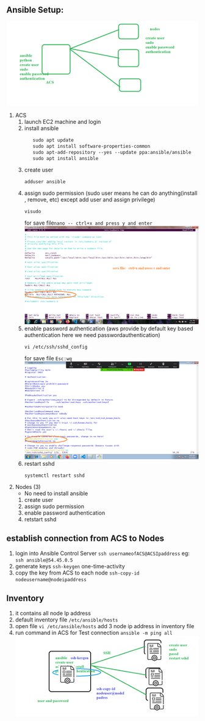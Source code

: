 ## Ansible Setup:
![setup](images/setup.png)
   1. ACS
      1. launch EC2 machine and login
      2. install ansible 
         ```
            sudo apt update
            sudo apt install software-properties-common
            sudo apt-add-repository --yes --update ppa:ansible/ansible
            sudo apt install ansible
         ```
      3. create user
         ```
         adduser ansible
         ```
      4. assign sudo permission (sudo user means he can do anything(install , remove, etc) except add user and assign privilege) 
         ```
         visudo
         ```
         for save file```nano -- ctrl+x and press y and enter ```
         ![sudo permission](images/sudo%20permissions.png)
      5. enable password authentication (aws provide by default key based authentication here we need passwordauthentication)
         ```
         vi /etc/ssh/sshd_config
         ```
         for save file ```Esc:wq```
         ![enable passauthentication](images/enable%20passwordauthentication.png)
      6. restart sshd 
         ```
         systemctl restart sshd
         ```
   2. Nodes (3) 
      * No need to install ansible
      1. create user
      2. assign sudo permission
      3. enable password authentication
      4. retstart sshd 
## establish connection from ACS to Nodes
   1. login into Ansible Control Server ```ssh usernameofACS@ACSIpaddress```
     eg: ```ssh ansible@54.45.0.5``` 
   2. generate keys ```ssh-keygen``` one-time-activity
   3. copy the key from ACS to each node ```ssh-copy-id nodeusername@nodeipaddress``` 
## Inventory
   1. it contains all node Ip address
   2. default inventory file ```/etc/ansible/hosts```
   3. open file ```vi /etc/ansible/hosts``` add 3 node ip address in inventory file 
   4. run command in ACS for Test connection ```ansible -m ping all``` 
![ACS](images/ACS.png) 